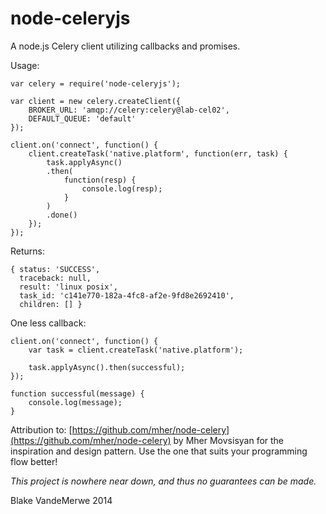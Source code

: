 node-celeryjs
=============

A node.js Celery client utilizing callbacks and promises.

Usage:
```
var celery = require('node-celeryjs');

var client = new celery.createClient({
	BROKER_URL: 'amqp://celery:celery@lab-cel02',
	DEFAULT_QUEUE: 'default'
});

client.on('connect', function() {
	client.createTask('native.platform', function(err, task) {
		task.applyAsync()
		.then(
			function(resp) {
				console.log(resp);
			}
		)
		.done()
	});
});
```

Returns:
```
{ status: 'SUCCESS',
  traceback: null,
  result: 'linux posix',
  task_id: 'c141e770-182a-4fc8-af2e-9fd8e2692410',
  children: [] }
```


One less callback:
```
client.on('connect', function() {
	var task = client.createTask('native.platform');

	task.applyAsync().then(successful);
});

function successful(message) {
	console.log(message);
}
```

Attribution to: [https://github.com/mher/node-celery](https://github.com/mher/node-celery) by Mher Movsisyan for the inspiration and design pattern. Use the one that suits your programming flow better!

*This project is nowhere near down, and thus no guarantees can be made.*

Blake VandeMerwe 2014